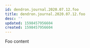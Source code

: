 ```yaml
---
id: dendron.journal.2020.07.12.foo
title: dendron.journal.2020.07.12.foo
desc: ''
updated: 1598457956604
created: 1598457956604
---
```


Foo content
